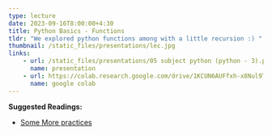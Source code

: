 ```yaml
---
type: lecture
date: 2023-09-16T8:00:00+4:30
title: Python Basics - Functions
tldr: "We explored python functions among with a little recursion :) "
thumbnail: /static_files/presentations/lec.jpg
links: 
    - url: /static_files/presentations/05 subject python (python - 3).pptx
      name: presentation
    - url: https://colab.research.google.com/drive/1KCUN6AUFfxh-x8Nul9Tdc89N9-wAY_CJ
      name: google colab
---
```

**Suggested Readings:**
- [Some More practices](https://www.w3resource.com/python-exercises/python-functions-exercises.php)
